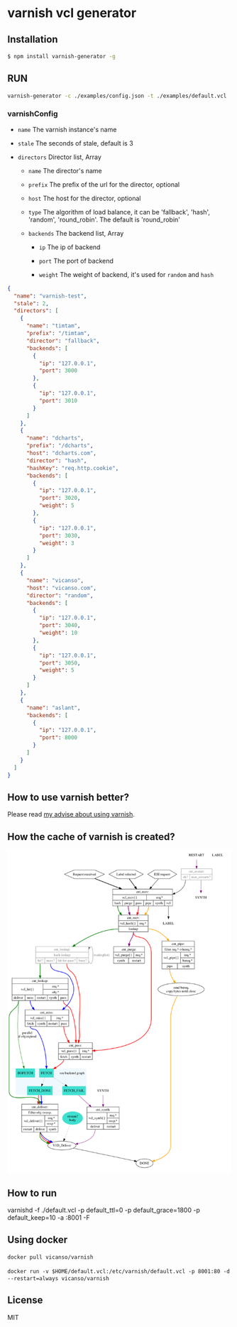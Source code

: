 # varnish vcl generator

## Installation

```bash
$ npm install varnish-generator -g
```

## RUN

```bash
varnish-generator -c ./examples/config.json -t ./examples/default.vcl
```

### varnishConfig

- `name` The varnish instance's name

- `stale` The seconds of stale, default is 3

- `directors` Director list, Array

  - `name` The director's name

  - `prefix` The prefix of the url for the director, optional

  - `host` The host for the director, optional

  - `type` The algorithm of load balance, it can be 'fallback', 'hash', 'random', 'round_robin'. The default is 'round_robin'

  - `backends` The backend list, Array

    - `ip` The ip of backend

    - `port` The port of backend

    - `weight` The weight of backend, it's used for `random` and `hash`

```json
{
  "name": "varnish-test",
  "stale": 2,
  "directors": [
    {
      "name": "timtam",
      "prefix": "/timtam",
      "director": "fallback",
      "backends": [
        {
          "ip": "127.0.0.1",
          "port": 3000
        },
        {
          "ip": "127.0.0.1",
          "port": 3010
        }
      ]
    },
    {
      "name": "dcharts",
      "prefix": "/dcharts",
      "host": "dcharts.com",
      "director": "hash",
      "hashKey": "req.http.cookie",
      "backends": [
        {
          "ip": "127.0.0.1",
          "port": 3020,
          "weight": 5
        },
        {
          "ip": "127.0.0.1",
          "port": 3030,
          "weight": 3
        }
      ]
    },
    {
      "name": "vicanso",
      "host": "vicanso.com",
      "director": "random",
      "backends": [
        {
          "ip": "127.0.0.1",
          "port": 3040,
          "weight": 10
        },
        {
          "ip": "127.0.0.1",
          "port": 3050,
          "weight": 5
        }
      ]
    },
    {
      "name": "aslant",
      "backends": [
        {
          "ip": "127.0.0.1",
          "port": 8000
        }
      ]
    }
  ]
}
```

## How to use varnish better?

Please read [my advise about using varnish](./suggestion.md).

## How the cache of varnish is created?

![](./assets/cache_req_fsm.png)

## How to run

varnishd -f ./default.vcl -p default_ttl=0 -p default_grace=1800 -p default_keep=10 -a :8001 -F

## Using docker

```
docker pull vicanso/varnish

docker run -v $HOME/default.vcl:/etc/varnish/default.vcl -p 8001:80 -d --restart=always vicanso/varnish
```

## License

MIT
